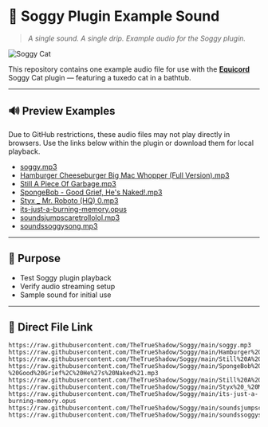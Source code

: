 # 🎵 Soggy Plugin Example Sound  
> *A single sound. A single drip. Example audio for the Soggy plugin.*

![Soggy Cat](https://soggy.cat/assets/images/soggycat.webp)

This repository contains one example audio file for use with the **[Equicord](https://github.com/Equicord/Equicord)** Soggy Cat plugin — featuring a tuxedo cat in a bathtub.

---

## 🔊 Preview Examples

Due to GitHub restrictions, these audio files may not play directly in browsers. Use the links below within the plugin or download them for local playback.

- [soggy.mp3](https://raw.githubusercontent.com/TheTrueShadow/Soggy/main/soggy.mp3)  
- [Hamburger Cheeseburger Big Mac Whopper (Full Version).mp3](https://raw.githubusercontent.com/TheTrueShadow/Soggy/main/Hamburger%20Cheeseburger%20Big%20Mac%20Whopper%20%28Full%20Version%29.mp3)  
- [Still A Piece Of Garbage.mp3](https://raw.githubusercontent.com/TheTrueShadow/Soggy/main/Still%20A%20Piece%20Of%20Garbage.mp3)  
- [SpongeBob - Good Grief, He's Naked!.mp3](https://raw.githubusercontent.com/TheTrueShadow/Soggy/main/SpongeBob%20-%20Good%20Grief%2C%20He%27s%20Naked%21.mp3)  
- [Styx _ Mr. Roboto (HQ) 0.mp3](https://raw.githubusercontent.com/TheTrueShadow/Soggy/main/Styx%20_%20Mr.%20Roboto%20%28HQ%29%200.mp3)  
- [its-just-a-burning-memory.opus](https://raw.githubusercontent.com/TheTrueShadow/Soggy/main/its-just-a-burning-memory.opus)  
- [soundsjumpscaretrollolol.mp3](https://raw.githubusercontent.com/TheTrueShadow/Soggy/main/soundsjumpscaretrollolol.mp3)  
- [soundssoggysong.mp3](https://raw.githubusercontent.com/TheTrueShadow/Soggy/main/soundssoggysong.mp3)  


---

## 🧼 Purpose

- Test Soggy plugin playback  
- Verify audio streaming setup  
- Sample sound for initial use

---

## 📁 Direct File Link

```plaintext
https://raw.githubusercontent.com/TheTrueShadow/Soggy/main/soggy.mp3
https://raw.githubusercontent.com/TheTrueShadow/Soggy/main/Hamburger%20Cheeseburger%20Big%20Mac%20Whopper%20%28Full%20Version%29.mp3
https://raw.githubusercontent.com/TheTrueShadow/Soggy/main/Still%20A%20Piece%20Of%20Garbage.mp3
https://raw.githubusercontent.com/TheTrueShadow/Soggy/main/SpongeBob%20-%20Good%20Grief%2C%20He%27s%20Naked%21.mp3
https://raw.githubusercontent.com/TheTrueShadow/Soggy/main/Still%20A%20Piece%20Of%20Garbage.mp3
https://raw.githubusercontent.com/TheTrueShadow/Soggy/main/Styx%20_%20Mr.%20Roboto%20%28HQ%29%200.mp3
https://raw.githubusercontent.com/TheTrueShadow/Soggy/main/its-just-a-burning-memory.opus
https://raw.githubusercontent.com/TheTrueShadow/Soggy/main/soundsjumpscaretrollolol.mp3
https://raw.githubusercontent.com/TheTrueShadow/Soggy/main/soundssoggysong.mp3


